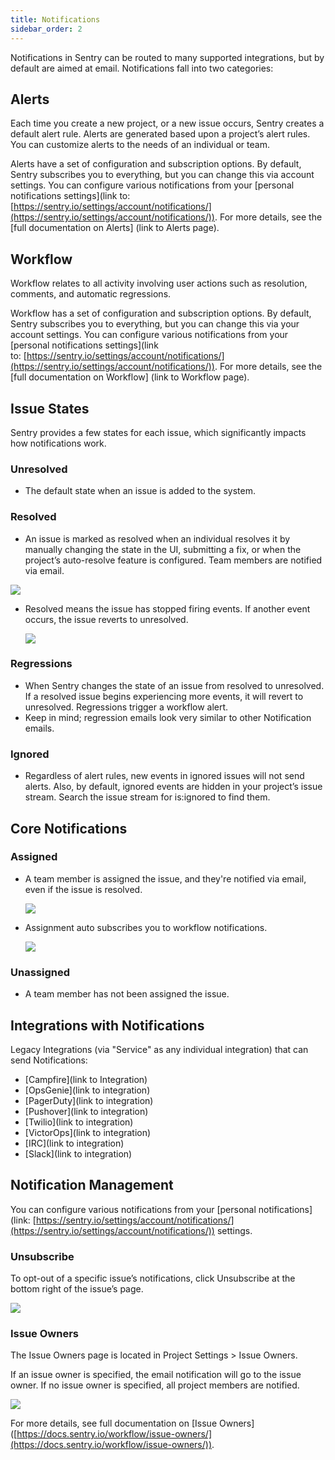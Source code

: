 ```yaml
---
title: Notifications
sidebar_order: 2
---
```


Notifications in Sentry can be routed to many supported integrations, but by default are aimed at email. Notifications fall into two categories:

## Alerts

Each time you create a new project, or a new issue occurs, Sentry creates a default alert rule. Alerts are generated based upon a project’s alert rules. You can customize alerts to the needs of an individual or team.

Alerts have a set of configuration and subscription options. By default, Sentry subscribes you to everything, but you can change this via account settings. You can configure various notifications from your [personal notifications settings](link to: [https://sentry.io/settings/account/notifications/](https://sentry.io/settings/account/notifications/)). For more details, see the [full documentation on Alerts] (link to Alerts page).

## Workflow

Workflow relates to all activity involving user actions such as resolution, comments, and automatic regressions.

Workflow has a set of configuration and subscription options. By default, Sentry subscribes you to everything, but you can change this via your account settings. You can configure various notifications from your [personal notifications settings](link to: [https://sentry.io/settings/account/notifications/](https://sentry.io/settings/account/notifications/)). For more details, see the [full documentation on Workflow] (link to Workflow page).

## Issue States

Sentry provides a few states for each issue, which significantly impacts how notifications work.

### Unresolved

- The default state when an issue is added to the system.

### Resolved

- An issue is marked as resolved when an individual resolves it by manually changing the state in the UI, submitting a fix, or when the project’s auto-resolve feature is configured. Team members are notified via email.

![](Screenshot_2019-11-08_15-335f4354-46ad-40f8-a995-b9e0b2d76baa.51.34.png)

- Resolved means the issue has stopped firing events. If another event occurs, the issue reverts to unresolved.

    ![](resolve_button-4f66f881-61ac-43d9-8265-351efacde774.png)

### Regressions

- When Sentry changes the state of an issue from resolved to unresolved. If a resolved issue begins experiencing more events, it will revert to unresolved. Regressions trigger a workflow alert.
- Keep in mind; regression emails look very similar to other Notification emails.

### Ignored

- Regardless of alert rules, new events in ignored issues will not send alerts. Also, by default, ignored events are hidden in your project’s issue stream. Search the issue stream for is:ignored to find them.

## Core Notifications

### Assigned

- A team member is assigned the issue, and they're notified via email, even if the issue is resolved.

    ![](assignee_button-8b8c2a2a-e940-4f98-a756-0feda33ac46f.png)

- Assignment auto subscribes you to workflow notifications.

    ![](workflow_notifications-33d91e41-c949-46e3-9991-2091208ad2ab.png)

### Unassigned

- A team member has not been assigned the issue.

## Integrations with Notifications

Legacy Integrations (via "Service" as any individual integration) that can send Notifications:

- [Campfire](link to Integration)
- [OpsGenie](link to integration)
- [PagerDuty](link to integration)
- [Pushover](link to integration)
- [Twilio](link to integration)
- [VictorOps](link to integration)
- [IRC](link to integration)
- [Slack](link to integration)

## Notification Management

You can configure various notifications from your [personal notifications](link: [https://sentry.io/settings/account/notifications/](https://sentry.io/settings/account/notifications/)) settings.

### Unsubscribe

To opt-out of a specific issue’s notifications, click Unsubscribe at the bottom right of the issue’s page.

![](Unsubscribe-89c729a1-f10f-4f33-a8b2-bb9c59370401.png)

### Issue Owners

The Issue Owners page is located in Project Settings > Issue Owners.

If an issue owner is specified, the email notification will go to the issue owner. If no issue owner is specified, all project members are notified.

![](Untitled-4aac3a0d-0ef5-4c4e-b1c7-5d916f4cba30.png)

For more details, see full documentation on [Issue Owners] ([https://docs.sentry.io/workflow/issue-owners/](https://docs.sentry.io/workflow/issue-owners/)).

